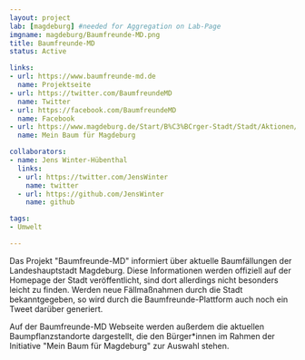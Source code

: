 ```yaml
---
layout: project
lab: [magdeburg] #needed for Aggregation on Lab-Page
imgname: magdeburg/Baumfreunde-MD.png
title: Baumfreunde-MD
status: Active

links:
- url: https://www.baumfreunde-md.de
  name: Projektseite
- url: https://twitter.com/BaumfreundeMD
  name: Twitter
- url: https://facebook.com/BaumfreundeMD
  name: Facebook
- url: https://www.magdeburg.de/Start/B%C3%BCrger-Stadt/Stadt/Aktionen/index.php?NavID=37.452&object=tx%7C37.9220.1&La=1
  name: Mein Baum für Magdeburg

collaborators:
- name: Jens Winter-Hübenthal
  links:
  - url: https://twitter.com/JensWinter
    name: twitter
  - url: https://github.com/JensWinter
    name: github

tags:
- Umwelt

---
```


Das Projekt "Baumfreunde-MD" informiert über aktuelle Baumfällungen der Landeshauptstadt Magdeburg. Diese Informationen werden offiziell auf der Homepage der Stadt veröffentlicht, sind dort allerdings nicht besonders leicht zu finden. Werden neue Fällmaßnahmen durch die Stadt bekanntgegeben, so wird durch die Baumfreunde-Plattform auch noch ein Tweet darüber generiert.

Auf der Baumfreunde-MD Webseite werden außerdem die aktuellen Baumpflanzstandorte dargestellt, die den Bürger*innen im Rahmen der Initiative "Mein Baum für Magdeburg" zur Auswahl stehen.
